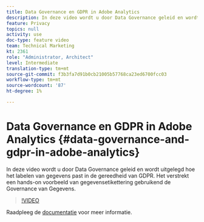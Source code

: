 ```yaml
---
title: Data Governance en GDPR in Adobe Analytics
description: In deze video wordt u door Data Governance geleid en wordt uitgelegd hoe het labelen van gegevens past in de gereedheid van GDPR. Het verstrekt een hands-on voorbeeld van gegevensetikettering gebruikend de Governance van Gegevens.
feature: Privacy
topics: null
activity: use
doc-type: feature video
team: Technical Marketing
kt: 2361
role: "Administrator, Architect"
level: Intermediate
translation-type: tm+mt
source-git-commit: f3b3fa7d91b0cb21005b57768ca23ed6700fcc03
workflow-type: tm+mt
source-wordcount: '87'
ht-degree: 1%

---
```



# Data Governance en GDPR in Adobe Analytics {#data-governance-and-gdpr-in-adobe-analytics}

In deze video wordt u door Data Governance geleid en wordt uitgelegd hoe het labelen van gegevens past in de gereedheid van GDPR. Het verstrekt een hands-on voorbeeld van gegevensetikettering gebruikend de Governance van Gegevens.

>[!VIDEO](https://video.tv.adobe.com/v/25455/?quality=12)

Raadpleeg de [documentatie](https://marketing.adobe.com/resources/help/en_US/analytics/gdpr/) voor meer informatie.